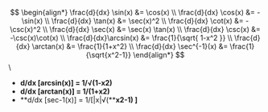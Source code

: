 $$
\begin{align*}
\frac{d}{dx} \sin(x) &= \cos(x) \\
\frac{d}{dx} \cos(x) &= -\sin(x) \\
\frac{d}{dx} \tan(x) &= \sec(x)^2 \\
\frac{d}{dx} \cot(x) &= -\csc(x)^2 \\
\frac{d}{dx} \sec(x) &= \sec(x) \tan(x) \\
\frac{d}{dx} \csc(x) &= -\csc(x)\cot(x) \\
\frac{d}{dx}\arcsin(x) &= \frac{1}{\sqrt{ 1-x^2 }} \\
\frac{d}{dx} \arctan(x) &= \frac{1}{1+x^2} \\
\frac{d}{dx} \sec^{-1}(x) &= \frac{1}{\sqrt{x^2-1}}
\end{align*}
$$\

- **d/dx [arcsin(x)] = 1/√(1-x2)**
- **d/dx [arctan(x)] = 1/(1+x2)**
- **d/dx [sec-1(x)] = 1/[|x|√(******x2**-1) ]**